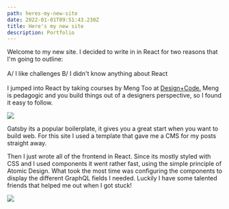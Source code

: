 ```yaml
---
path: heres-my-new-site
date: 2022-01-01T09:51:43.230Z
title: Here's my new site
description: Portfolio
---
```

Welcome to my new site. I decided to write in in React for two reasons that I'm going to outline:\
\
A/ I like challenges
B/ I didn't know anything about React\
\
I jumped into React by taking courses by Meng Too at [Design+Code.](https://designcode.io/) Meng is pedagogic and you build things out of a designers perspective, so I found it easy to follow.

![](https://jakobmagnusson.se/assets/site1.png)



Gatsby its a popular boilerplate, it gives you a great start when you want to build web. For this site I used a template that gave me a CMS for my posts straight away. 

Then I just wrote all of the frontend in React. Since its mostly styled with CSS and I used components it went rather fast, using the simple principle of Atomic Design. What took the most time was configuring the components to display the different GraphQL fields I needed. Luckily I have some talented friends that helped me out when I got stuck! 

![](https://jakobmagnusson.se/assets/site2.png)